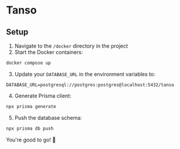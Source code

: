 # Tanso

## Setup

1. Navigate to the `/docker` directory in the project
2. Start the Docker containers:
```sh
docker compose up
```

3. Update your `DATABASE_URL` in the environment variables to:
```
DATABASE_URL=postgresql://postgres:postgres@localhost:5432/tanso
```

4. Generate Prisma client:
```sh
npx prisma generate
```

5. Push the database schema:
```sh
npx prisma db push
```

You're good to go! 🎉
